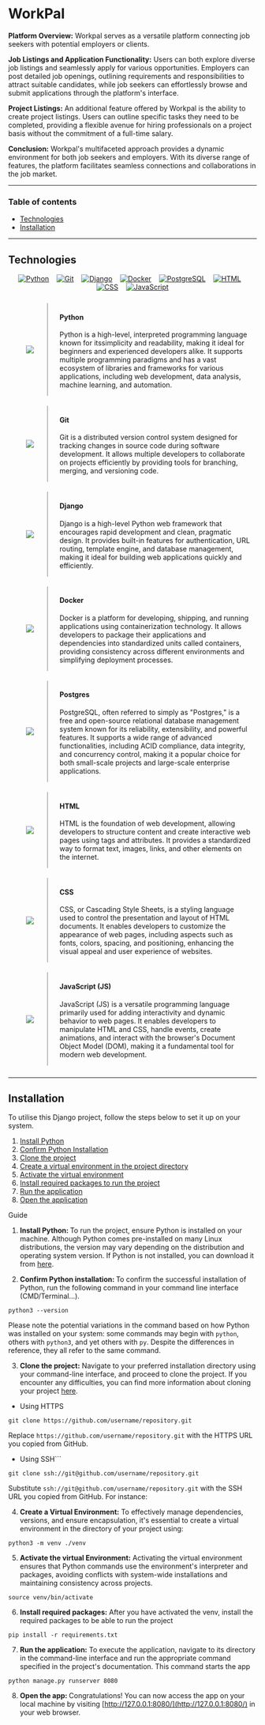 # WorkPal

**Platform Overview:** Workpal serves as a versatile platform connecting job seekers with potential employers or clients.

**Job Listings and Application Functionality:** Users can both explore diverse job listings and seamlessly apply for various opportunities. Employers can post detailed job openings, outlining requirements and responsibilities to attract suitable candidates, while job seekers can effortlessly browse and submit applications through the platform's interface.

**Project Listings:** An additional feature offered by Workpal is the ability to create project listings. Users can outline specific tasks they need to be completed, providing a flexible avenue for hiring professionals on a project basis without the commitment of a full-time salary.

**Conclusion:** Workpal's multifaceted approach provides a dynamic environment for both job seekers and employers. With its diverse range of features, the platform facilitates seamless connections and collaborations in the job market.

---
### Table of contents

* [Technologies](#technologies)
* [Installation](#installation)

---

<h2 id="section-id">Technologies</h2>

<p align="center">
    <a href="https://www.python.org"><img src="https://skillicons.dev/icons?i=python" alt="Python"></a>&nbsp;&nbsp;&nbsp;
    <a href="https://git-scm.com"><img src="https://skillicons.dev/icons?i=git" alt="Git"></a>&nbsp;&nbsp;&nbsp;
    <a href="https://www.djangoproject.com"><img src="https://skillicons.dev/icons?i=django" alt="Django"></a>&nbsp;&nbsp;&nbsp;
    <a href="https://www.docker.com"><img src="https://skillicons.dev/icons?i=docker" alt="Docker"></a>&nbsp;&nbsp;&nbsp;
    <a href="https://www.postgresql.org"><img src="https://skillicons.dev/icons?i=postgres" alt="PostgreSQL"></a>&nbsp;&nbsp;&nbsp;
    <a href="https://en.wikipedia.org/wiki/HTML"><img src="https://skillicons.dev/icons?i=html" alt="HTML"></a>&nbsp;&nbsp;&nbsp;
    <a href="https://bg.wikipedia.org/wiki/CSSj"><img src="https://skillicons.dev/icons?i=css" alt="CSS"></a>&nbsp;&nbsp;&nbsp;
    <a href="https://developer.mozilla.org/en-US/docs/Web/JavaScript"><img src="https://skillicons.dev/icons?i=js" alt="JavaScript"></a>
</p>

<div style="display: flex; padding: 10px">
	<div style="display: flex; justify-content: center; align-items: center; width: 15%; height: fit-content; margin: auto auto">
	<a href="https://www.python.org"><img src="https://skillicons.dev/icons?i=python"/></a>
	</div>
	<div style="width:85%; border-left: 1px solid gray; padding-left: 5%;">
		 <h4>Python</h4>
		 <p>
			 Python is a high-level, interpreted programming language known for itssimplicity and readability, making it ideal for beginners and experienced developers alike. It supports multiple programming paradigms and has a vast ecosystem of libraries and frameworks for various applications, including web development, data analysis, machine learning, and automation.
		 </p>
	</div>
</div>

<div style="display: flex; padding: 10px">
	<div style="display: flex; justify-content: center; align-items: center; width: 15%; height: fit-content; margin: auto auto">
	<a href="https://git-scm.com"><img src="https://skillicons.dev/icons?i=git"/></a> 
	</div>
	 <div style="width:85%; border-left: 1px solid gray; padding-left: 5%;">
		 <h4>Git</h4>
		 <p>
			 Git is a distributed version control system designed for tracking changes in source code during software development. It allows multiple developers to collaborate on projects efficiently by providing tools for branching, merging, and versioning code.
		 </p>
	 </div>
</div>

<div style="display: flex; padding: 10px">
	<div style="display: flex; justify-content: center; align-items: center; width: 15%; height: fit-content; margin: auto auto">
	 <a href="https://www.djangoproject.com"><img src="https://skillicons.dev/icons?i=django"/></a>
	</div>
	 <div style="width:85%; border-left: 1px solid gray; padding-left: 5%;">
		 <h4>Django</h4>
		 <p>
			 Django is a high-level Python web framework that encourages rapid development and clean, pragmatic design. It provides built-in features for authentication, URL routing, template engine, and database management, making it ideal for building web applications quickly and efficiently.
		 </p>
	 </div>
</div>

<div style="display: flex; padding: 10px">
	<div style="display: flex; justify-content: center; align-items: center; width: 15%; height: fit-content; margin: auto auto">
	 <a href="https://www.docker.com"><img src="https://skillicons.dev/icons?i=docker"/></a>
	</div>
	 <div style="width:85%; border-left: 1px solid gray; padding-left: 5%;">
		 <h4>Docker</h4>
		 <p>
			 Docker is a platform for developing, shipping, and running applications using containerization technology. It allows developers to package their applications and dependencies into standardized units called containers, providing consistency across different environments and simplifying deployment processes.
		 </p>
	 </div>
</div>
<div style="display: flex; padding: 10px">
	<div style="display: flex; justify-content: center; align-items: center; width: 15%; height: fit-content; margin: auto auto">
		 <a href="https://www.postgresql.org">
			<img src="https://skillicons.dev/icons?i=postgres"/>
		</a> 
	</div>
	 <div style="width:85%; border-left: 1px solid gray; padding-left: 5%;">
		 <h4>Postgres</h4>
		 <p>
			 PostgreSQL, often referred to simply as "Postgres," is a free and open-source relational database management system known for its reliability, extensibility, and powerful features. It supports a wide range of advanced functionalities, including ACID compliance, data integrity, and concurrency control, making it a popular choice for both small-scale projects and large-scale enterprise applications.
		 </p>
	 </div>
</div>

<div style="display: flex; padding: 10px">
	<div style="display: flex; justify-content: center; align-items: center; width: 15%; height: fit-content; margin: auto auto">
		 <a href="https://en.wikipedia.org/wiki/HTML">
			<img src="https://skillicons.dev/icons?i=html"/>
		</a> 
	</div>
	 <div style="width:85%; border-left: 1px solid gray; padding-left: 5%;">
		 <h4>HTML</h4>
		 <p>
			 HTML is the foundation of web development, allowing developers to structure content and create interactive web pages using tags and attributes. It provides a standardized way to format text, images, links, and other elements on the internet.
		 </p>
	 </div>
</div>
<div style="display: flex; padding: 10px">
	<div style="display: flex; justify-content: center; align-items: center; width: 15%; height: fit-content; margin: auto auto">
		 <a href="https://bg.wikipedia.org/wiki/CSSj">
			<img src="https://skillicons.dev/icons?i=css"/>
		</a> 
	</div>
	 <div style="width:85%; border-left: 1px solid gray; padding-left: 5%;">
		 <h4>CSS</h4>
		 <p>
			 CSS, or Cascading Style Sheets, is a styling language used to control the presentation and layout of HTML documents. It enables developers to customize the appearance of web pages, including aspects such as fonts, colors, spacing, and positioning, enhancing the visual appeal and user experience of websites.
		 </p>
	 </div>
</div>
<div style="display: flex; padding: 10px">
	<div style="display: flex; justify-content: center; align-items: center; width: 15%; height: fit-content; margin: auto auto">
		 <a href="https://developer.mozilla.org/en-US/docs/Web/JavaScript">
			<img src="https://skillicons.dev/icons?i=js"/>
		</a> 
	</div>
	 <div style="width:85%; border-left: 1px solid gray; padding-left: 5%;">
		 <h4>JavaScript (JS)</h4>
		 <p>
			 JavaScript (JS) is a versatile programming language primarily used for adding interactivity and dynamic behavior to web pages. It enables developers to manipulate HTML and CSS, handle events, create animations, and interact with the browser's Document Object Model (DOM), making it a fundamental tool for modern web development.
		 </p>
	 </div>
</div>

---

<h2 id="installation">Installation</h2>

To utilise this Django project, follow the steps below to set it up on your system.

1. [Install Python](#installation-install-python)
2. [Confirm Python Installation](#installation-confirm-installation)
3. [Clone the project](#installation-clone-project)
4. [Create a virtual environment in the project directory](#installation-create-virtual-environment)
5. [Activate the virtual environment](#installation-activate-virtual-environment)
6. [Install required packages to run the project](#installation-required-packages)
7. [Run the application](#installation-run-application)
8. [Open the application](#installation-open-app)

Guide

1. <b id="installation-install-python">Install Python: </b> To run the project, ensure Python is installed on your machine. Although Python comes pre-installed on many Linux distributions, the version may vary depending on the distribution and operating system version. If Python is not installed, you can download it from [here](https://www.python.org/downloads/).

2. <b id="installation-confirm-installation"> Confirm Python installation: </b> To confirm the successful installation of Python, run the following command in your command line interface (CMD/Terminal...). 

```
python3 --version
```

Please note the potential variations in the command based on how Python was installed on your system: some commands may begin with `python`, others with `python3`, and yet others with `py`. Despite the differences in reference, they all refer to the same command.

3. <b id="installation-clone-project">Clone the project:</b> Navigate to your preferred installation directory using your command-line interface, and proceed to clone the project. If you encounter any difficulties, you can find more information about cloning your project [here](https://docs.github.com/en/repositories/creating-and-managing-repositories/cloning-a-repository).

* Using HTTPS

```
git clone https://github.com/username/repository.git
```

Replace `https://github.com/username/repository.git` with the HTTPS URL you copied from GitHub.

* Using SSH```

```
git clone ssh://git@github.com/username/repository.git
```

Substitute `ssh://git@github.com/username/repository.git` with the SSH URL you copied from GitHub. For instance:

4. <b id="installation-create-virtual-environment">Create a Virtual Environment:</b> To effectively manage dependencies, versions, and ensure encapsulation, it's essential to create a virtual environment in the directory of your project using:

```
python3 -m venv ./venv
```

5. <b id="installation-activate-virtual-environment">Activate the virtual Environment:</b> Activating the virtual environment ensures that Python commands use the environment's interpreter and packages, avoiding conflicts with system-wide installations and maintaining consistency across projects.

```
source venv/bin/activate
```

6. <b id="installation-required-packages">Install required packages:</b> After you have activated the venv, install the required packages to be able to run the project

```
pip install -r requirements.txt
```

7. <b id="installation-run-application">Run the application:</b> To execute the application, navigate to its directory in the command-line interface and run the appropriate command specified in the project's documentation. This command starts the app

```
python manage.py runserver 8080
```

8. <b id="installation-open-app">Open the app: </b>Congratulations! You can now access the app on your local machine by visiting [http://127.0.0.1:8080/](http://127.0.0.1:8080/) in your web browser.

